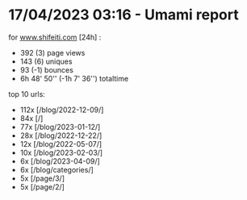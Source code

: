 # 17/04/2023 03:16 - Umami report
for www.shifeiti.com [24h] :

 - 392 (3) page views
 - 143 (6) uniques
 - 93 (-1) bounces
 - 6h 48' 50'' (-1h 7' 36'') totaltime


top 10 urls:
 - 112x [/blog/2022-12-09/]
 - 84x [/]
 - 77x [/blog/2023-01-12/]
 - 28x [/blog/2022-12-22/]
 - 12x [/blog/2022-05-07/]
 - 10x [/blog/2023-02-03/]
 - 6x [/blog/2023-04-09/]
 - 6x [/blog/categories/]
 - 5x [/page/3/]
 - 5x [/page/2/]


